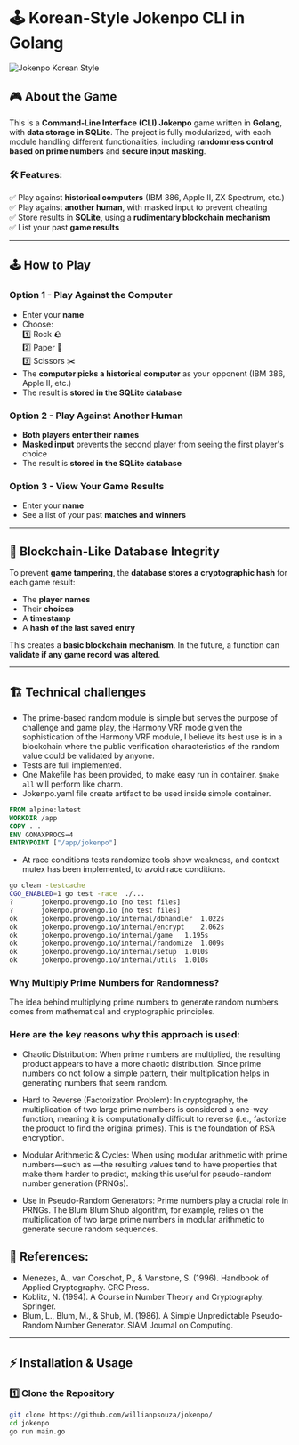 # 🕹️ Korean-Style Jokenpo CLI in Golang

![Jokenpo Korean Style](https://pm1.aminoapps.com/6638/1aeb77cb1a11ed25a7cae88ac60cccd123dafc10_hq.jpg)

## 🎮 About the Game

This is a **Command-Line Interface (CLI) Jokenpo** game written in **Golang**, with **data storage in SQLite**. The project is fully modularized, with each module handling different functionalities, including **randomness control based on prime numbers** and **secure input masking**.

### 🛠️ Features:
✅ Play against **historical computers** (IBM 386, Apple II, ZX Spectrum, etc.)  
✅ Play against **another human**, with masked input to prevent cheating  
✅ Store results in **SQLite**, using a **rudimentary blockchain mechanism**  
✅ List your past **game results**

---

## 🕹️ How to Play

### **Option 1 - Play Against the Computer**
- Enter your **name**
- Choose:  
  1️⃣ Rock 🪨  
  2️⃣ Paper 📄  
  3️⃣ Scissors ✂️
- The **computer picks a historical computer** as your opponent (IBM 386, Apple II, etc.)
- The result is **stored in the SQLite database**

### **Option 2 - Play Against Another Human**
- **Both players enter their names**
- **Masked input** prevents the second player from seeing the first player's choice
- The result is **stored in the SQLite database**

### **Option 3 - View Your Game Results**
- Enter your **name**
- See a list of your past **matches and winners**

---

## 🔐 Blockchain-Like Database Integrity

To prevent **game tampering**, the **database stores a cryptographic hash** for each game result:
- The **player names**
- Their **choices**
- A **timestamp**
- A **hash of the last saved entry**

This creates a **basic blockchain mechanism**. In the future, a function can **validate if any game record was altered**.

---

## 🏗️ Technical challenges

- The prime-based random module is simple but serves the purpose of challenge and game play, the Harmony VRF mode given the sophistication of the Harmony VRF module, I believe its best use is in a blockchain where the public verification characteristics of the random value could be validated by anyone.
- Tests are full implemented.
- One Makefile has been provided, to make easy run in container. `$make all` will perform like charm.
- Jokenpo.yaml file create artifact to be used inside simple container. 
```dockerfile
FROM alpine:latest
WORKDIR /app
COPY . .
ENV GOMAXPROCS=4
ENTRYPOINT ["/app/jokenpo"]
```
- At race conditions tests randomize tools show weakness, and context mutex has been implemented, to avoid race conditions.

```bash
go clean -testcache
CGO_ENABLED=1 go test -race  ./...
?   	jokenpo.provengo.io	[no test files]
?   	jokenpo.provengo.io	[no test files]
ok  	jokenpo.provengo.io/internal/dbhandler	1.022s
ok  	jokenpo.provengo.io/internal/encrypt	2.062s
ok  	jokenpo.provengo.io/internal/game	1.195s
ok  	jokenpo.provengo.io/internal/randomize	1.009s
ok  	jokenpo.provengo.io/internal/setup	1.010s
ok  	jokenpo.provengo.io/internal/utils	1.010s
```

### Why Multiply Prime Numbers for Randomness?

The idea behind multiplying prime numbers to generate random numbers comes from mathematical and cryptographic principles. 

### Here are the key reasons why this approach is used:

- Chaotic Distribution:
When prime numbers are multiplied, the resulting product appears to have a more chaotic distribution. Since prime numbers do not follow a simple pattern, their multiplication helps in generating numbers that seem random.

- Hard to Reverse (Factorization Problem):
In cryptography, the multiplication of two large prime numbers is considered a one-way function, meaning it is computationally difficult to reverse (i.e., factorize the product to find the original primes). This is the foundation of RSA encryption.

- Modular Arithmetic & Cycles:
When using modular arithmetic with prime numbers—such as —the resulting values tend to have properties that make them harder to predict, making this useful for pseudo-random number generation (PRNGs).

- Use in Pseudo-Random Generators:
Prime numbers play a crucial role in PRNGs. The Blum Blum Shub algorithm, for example, relies on the multiplication of two large prime numbers in modular arithmetic to generate secure random sequences.

## 📜 References: 
- Menezes, A., van Oorschot, P., & Vanstone, S. (1996). Handbook of Applied Cryptography. CRC Press.
- Koblitz, N. (1994). A Course in Number Theory and Cryptography. Springer.
- Blum, L., Blum, M., & Shub, M. (1986). A Simple Unpredictable Pseudo-Random Number Generator. SIAM Journal on Computing.

---
## ⚡ Installation & Usage

### **1️⃣ Clone the Repository**
```sh
git clone https://github.com/willianpsouza/jokenpo/
cd jokenpo
go run main.go

